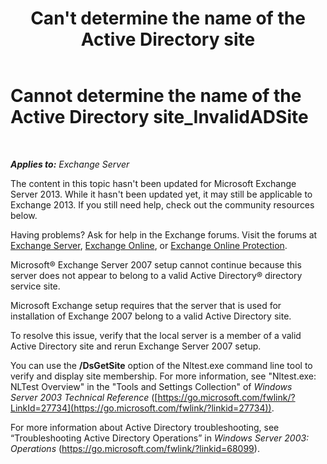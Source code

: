 ﻿---
title: "Can't determine the name of the Active Directory site"
TOCTitle: Cannot determine the name of the Active Directory site_InvalidADSite
ms:assetid: ef96e077-08a0-4108-9f7d-0d61758abcd4
ms:mtpsurl: https://technet.microsoft.com/en-us/library/ms.exch.setupreadiness.invalidadsite(v=EXCHG.150)
ms:contentKeyID: 46629185
ms.date: 12/09/2016
mtps_version: v=EXCHG.150
---

# Cannot determine the name of the Active Directory site\_InvalidADSite

 

_**Applies to:** Exchange Server_


The content in this topic hasn't been updated for Microsoft Exchange Server 2013. While it hasn't been updated yet, it may still be applicable to Exchange 2013. If you still need help, check out the community resources below.

Having problems? Ask for help in the Exchange forums. Visit the forums at [Exchange Server](https://go.microsoft.com/fwlink/p/?linkid=60612), [Exchange Online](https://go.microsoft.com/fwlink/p/?linkid=267542), or [Exchange Online Protection](https://go.microsoft.com/fwlink/p/?linkid=285351).

Microsoft® Exchange Server 2007 setup cannot continue because this server does not appear to belong to a valid Active Directory® directory service site.

Microsoft Exchange setup requires that the server that is used for installation of Exchange 2007 belong to a valid Active Directory site.

To resolve this issue, verify that the local server is a member of a valid Active Directory site and rerun Exchange Server 2007 setup.

You can use the **/DsGetSite** option of the Nltest.exe command line tool to verify and display site membership. For more information, see "Nltest.exe: NLTest Overview" in the "Tools and Settings Collection" of *Windows Server 2003 Technical Reference* ([https://go.microsoft.com/fwlink/?LinkId=27734](https://go.microsoft.com/fwlink/?linkid=27734)).

For more information about Active Directory troubleshooting, see “Troubleshooting Active Directory Operations” in *Windows Server 2003: Operations* (<https://go.microsoft.com/fwlink/?linkid=68099>).

